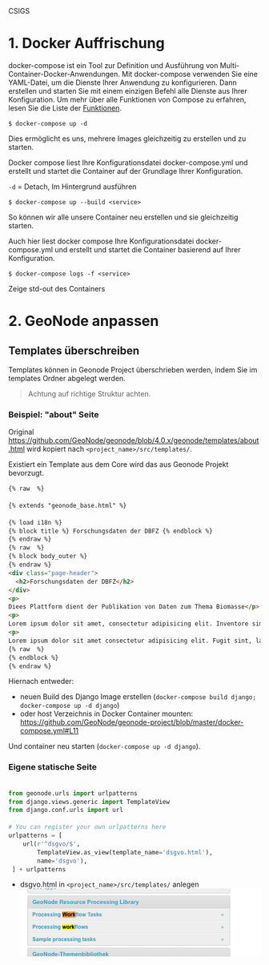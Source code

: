 <!-- the Menu -->
<link rel="stylesheet" media="all" href="../../styles.css" />
<div id="logo">CSIGS</div>
<div id="menu"></div>
<script src="../menu.js"></script>
<!-- the Menu -->



# 1. Docker Auffrischung

docker-compose ist ein Tool zur Definition und Ausführung von Multi-Container-Docker-Anwendungen. Mit docker-compose verwenden Sie eine YAML-Datei, um die Dienste Ihrer Anwendung zu konfigurieren. Dann erstellen und starten Sie mit einem einzigen Befehl alle Dienste aus Ihrer Konfiguration. Um mehr über alle Funktionen von Compose zu erfahren, lesen Sie die Liste der [Funktionen](https://docs.docker.com/compose/overview/#features).

```
$ docker-compose up -d
```

Dies ermöglicht es uns, mehrere Images gleichzeitig zu erstellen und zu starten.

Docker compose liest Ihre Konfigurationsdatei docker-compose.yml und erstellt und startet die Container auf der Grundlage Ihrer Konfiguration.

` -d ` = Detach, Im Hintergrund ausführen

```
$ docker-compose up --build <service>
```
So können wir alle unsere Container neu erstellen und sie gleichzeitig starten.

Auch hier liest docker compose Ihre Konfigurationsdatei docker-compose.yml und erstellt und startet die Container basierend auf Ihrer Konfiguration.

```
$ docker-compose logs -f <service>
```

Zeige std-out des Containers


# 2. GeoNode anpassen
## Templates überschreiben

Templates können in Geonode Project überschrieben werden, indem Sie im templates Ordner abgelegt werden.
> Achtung auf richtige Struktur achten.

### Beispiel: "about" Seite

Original https://github.com/GeoNode/geonode/blob/4.0.x/geonode/templates/about.html
wird kopiert nach `<project_name>/src/templates/`.

Existiert ein Template aus dem Core wird das aus Geonode Projekt bevorzugt.

```html
{% raw  %}

{% extends "geonode_base.html" %}

{% load i18n %}
{% block title %} Forschungsdaten der DBFZ {% endblock %}
{% endraw %}
{% raw  %}
{% block body_outer %}
{% endraw %}
<div class="page-header">
  <h2>Forschungsdaten der DBFZ</h2>
</div>
<p>
Diees Plattform dient der Publikation von Daten zum Thema Biomasse</p>
<p>
Lorem ipsum dolor sit amet, consectetur adipisicing elit. Inventore similique asperiores magni iste dicta nesciunt nostrum nihil ad esse! In corrupti temporibus neque dolor aliquam tenetur et sunt dolorum expedita?</p>
<p>
Lorem ipsum dolor sit amet consectetur adipisicing elit. Fugit sint, labore sequi autem impedit quidem quis vitae explicabo consectetur, obcaecati iste eaque velit rerum. Odio et in laborum corporis consectetur.</p>
{% raw  %}
{% endblock %}
{% endraw %}
```


Hiernach entweder: 
- neuen Build des Django Image erstellen (`docker-compose build django; docker-compose up -d django`)
- oder host Verzeichnis in Docker Container mounten: https://github.com/GeoNode/geonode-project/blob/master/docker-compose.yml#L11

Und container neu starten (`docker-compose up -d django`).

### Eigene statische Seite

```python

from geonode.urls import urlpatterns
from django.views.generic import TemplateView
from django.conf.urls import url

# You can register your own urlpatterns here
urlpatterns = [
    url(r'^dsgvo/$',
        TemplateView.as_view(template_name='dsgvo.html'),
        name='dsgvo'),
 ] + urlpatterns

```

- dsgvo.html in `<project_name>/src/templates/` anlegen
![GitHub Logo](./images/geonode.png)
